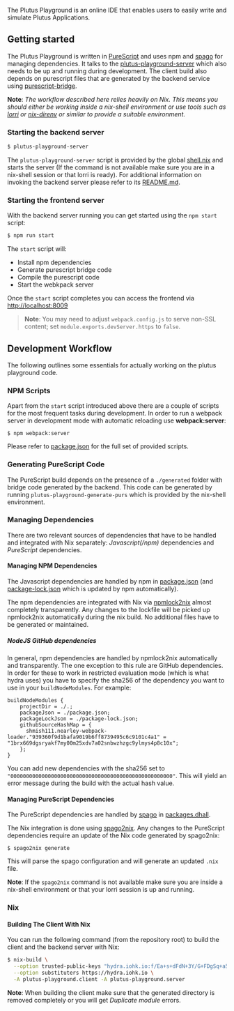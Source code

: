 The Plutus Playground is an online IDE that enables users to easily write and
simulate Plutus Applications.

## Getting started

The Plutus Playground is written in [PureScript](https://www.purescript.org/) and uses npm and [spago](https://github.com/purescript/spago) for managing dependencies. It talks to the [plutus-playground-server](https://github.com/input-output-hk/plutus/tree/master/plutus-playground-server) which also needs to be up and running during development. The client build also depends on purescript files that are generated by the backend service using [purescript-bridge](https://github.com/eskimor/purescript-bridge).

**Note**: _The workflow described here relies heavily on Nix. This means you should either be working inside a nix-shell environment or use tools such as [lorri](https://github.com/target/lorri) or [nix-direnv](https://github.com/nix-community/nix-direnv) or similar to provide a suitable environment._

### Starting the backend server

```bash
$ plutus-playground-server
```

The `plutus-playground-server` script is provided by the global [shell.nix](../shell.nix) and starts the server (If the command
is not available make sure you are in a nix-shell session or that lorri is ready). For additional information on invoking the backend server please refer to its [README.md](https://github.com/input-output-hk/plutus/blob/master/plutus-playground-server/README.md).

### Starting the frontend server

With the backend server running you can get started using the `npm start` script:

```bash
$ npm run start
```

The `start` script will:

- Install npm dependencies
- Generate purescript bridge code
- Compile the purescript code
- Start the webkpack server

Once the `start` script completes you can access the frontend via [http://localhost:8009](http://localhost:8009)

> **Note**: You may need to adjust `webpack.config.js` to serve non-SSL content; set
> `module.exports.devServer.https` to `false`.

## Development Workflow

The following outlines some essentials for actually working on the plutus playground code.

### NPM Scripts

Apart from the `start` script introduced above there are a couple of scripts for the most frequent tasks during development. In order to run a webpack server in development mode with automatic reloading use **webpack:server**:

```
$ npm webpack:server
```

Please refer to [package.json](./package.json) for the full set of provided scripts.

### Generating PureScript Code

The PureScript build depends on the presence of a `./generated` folder with bridge code generated by the backend. This code can
be generated by running `plutus-playground-generate-purs` which is provided by the nix-shell environment.

### Managing Dependencies

There are two relevant sources of dependencies that have to be handled and integrated with Nix separately: _Javascript(/npm)_ dependencies and _PureScript_ dependencies.

#### Managing NPM Dependencies

The Javascript dependencies are handled by npm in [package.json](./package.json) (and [package-lock.json](./package-lock.json) which
is updated by npm automatically).

The npm dependencies are integrated with Nix via [npmlock2nix](https://github.com/tweag/npmlock2nix) almost completely transparently. Any changes to the lockfile will be picked up npmlock2nix automatically during the nix build. No
additional files have to be generated or maintained.

##### NodeJS GitHub dependencies

In general, npm dependencies are handled by npmlock2nix automatically and transparently. The one exception to this rule are
GitHub dependencies. In order for these to work in restricted evaluation mode (which is what hydra uses) you have to specify
the sha256 of the dependency you want to use in your `buildNodeModules`. For example:

```
buildNodeModules {
    projectDir = ./.;
    packageJson = ./package.json;
    packageLockJson = ./package-lock.json;
    githubSourceHashMap = {
      shmish111.nearley-webpack-loader."939360f9d1bafa9019b6ff8739495c6c9101c4a1" = "1brx669dgsryakf7my00m25xdv7a02snbwzhzgc9ylmys4p8c10x";
    };
}
```

You can add new dependencies with the sha256 set to `"0000000000000000000000000000000000000000000000000000"`. This will yield an error
message during the build with the actual hash value.

#### Managing PureScript Dependencies

The PureScript dependencies are handled by [spago](https://github.com/purescript/spago) in [packages.dhall](./packages.dhall).

The Nix integration is done using [spago2nix](https://github.com/justinwoo/spago2nix). Any changes to the PureScript dependencies
require an update of the Nix code generated by spago2nix:

```
$ spago2nix generate
```

This will parse the spago configuration and will generate an updated `.nix` file.

**Note**: If the `spago2nix` command is not available make sure you are inside a nix-shell environment or that your lorri session
is up and running.


### Nix

#### Building The Client With Nix

You can run the following command (from the repository root) to build the client and the
backend server with Nix:

```sh
$ nix-build \
  --option trusted-public-keys "hydra.iohk.io:f/Ea+s+dFdN+3Y/G+FDgSq+a5NEWhJGzdjvKNGv0/EQ=" \
  --option substituters https://hydra.iohk.io \
  -A plutus-playground.client -A plutus-playground.server
```

**Note**: When building the client make sure that the generated directory is removed completely or you will get _Duplicate module_ errors.
